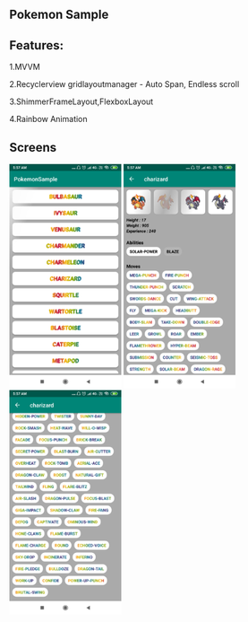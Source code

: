 ## Pokemon Sample

## Features:

1.MVVM

2.Recyclerview gridlayoutmanager - Auto Span, Endless scroll

3.ShimmerFrameLayout,FlexboxLayout

4.Rainbow Animation

## Screens
<img src="https://github.com/EverGreenArun/PokemonSample/blob/master/Screenshot_2019-05-31-05-57-13-549_com.arun.pokemonsample.png" width="200" height="400" />

<img src="https://github.com/EverGreenArun/PokemonSample/blob/master/Screenshot_2019-05-31-05-57-03-963_com.arun.pokemonsample.png" width="200" height="400" />

<img src="https://github.com/EverGreenArun/PokemonSample/blob/master/Screenshot_2019-05-31-05-57-08-795_com.arun.pokemonsample.png" width="200" height="400" />
